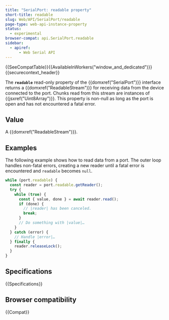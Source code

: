 ```yaml
---
title: "SerialPort: readable property"
short-title: readable
slug: Web/API/SerialPort/readable
page-type: web-api-instance-property
status:
  - experimental
browser-compat: api.SerialPort.readable
sidebar:
  - apiref:
      - Web Serial API
---
```


{{SeeCompatTable}}{{AvailableInWorkers("window_and_dedicated")}}{{securecontext_header}}

The **`readable`** read-only property of the {{domxref("SerialPort")}} interface returns a {{domxref("ReadableStream")}} for receiving data from the device connected to the port. Chunks read from this stream are instances of {{jsxref("Uint8Array")}}. This property is non-null as long as the port is open and has not encountered a fatal error.

## Value

A {{domxref("ReadableStream")}}.

## Examples

The following example shows how to read data from a port. The outer loop handles non-fatal errors, creating a new reader until a fatal error is encountered and `readable` becomes `null`.

```js
while (port.readable) {
  const reader = port.readable.getReader();
  try {
    while (true) {
      const { value, done } = await reader.read();
      if (done) {
        // |reader| has been canceled.
        break;
      }
      // Do something with |value|…
    }
  } catch (error) {
    // Handle |error|…
  } finally {
    reader.releaseLock();
  }
}
```

## Specifications

{{Specifications}}

## Browser compatibility

{{Compat}}

